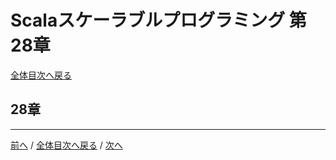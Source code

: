 # Scalaスケーラブルプログラミング 第28章
[全体目次へ戻る](index.md)

## 28章

***

[前へ](c27.md) /
[全体目次へ戻る](index.md) /
[次へ](c29.md)
